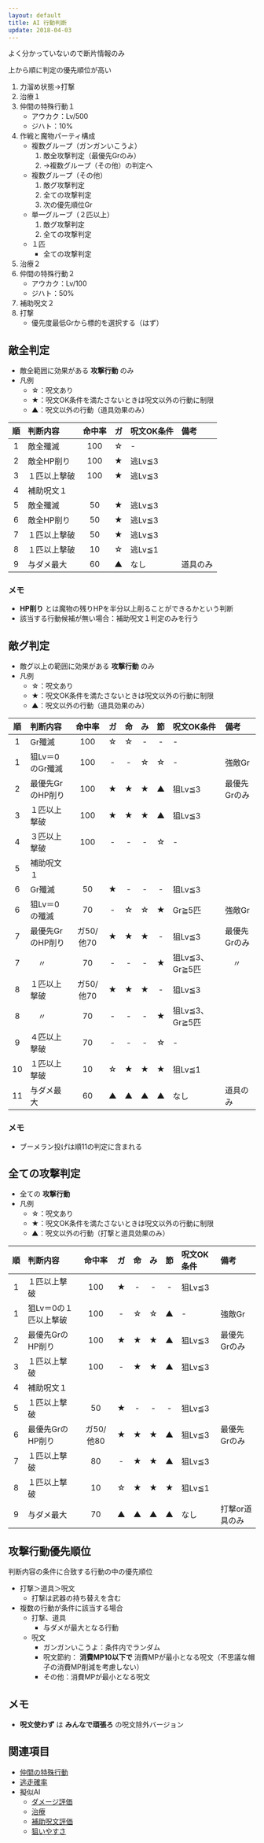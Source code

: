 ```yaml
---
layout: default
title: AI 行動判断
update: 2018-04-03
---
```


よく分かっていないので断片情報のみ

上から順に判定の優先順位が高い

1. 力溜め状態→打撃
2. 治療１
3. 仲間の特殊行動１
	* アウカク：Lv/500
	* ジハト：10%
4. 作戦と魔物パーティ構成
	* 複数グループ（ガンガンいこうよ）
		1. 敵全攻撃判定（最優先Grのみ）
		2. →複数グループ（その他）の判定へ
	* 複数グループ（その他）
		1. 敵グ攻撃判定
		2. 全ての攻撃判定
		3. 次の優先順位Gr
	* 単一グループ（２匹以上）
		1. 敵グ攻撃判定
		2. 全ての攻撃判定
	* １匹
		* 全ての攻撃判定
5. 治療２
6. 仲間の特殊行動２
	* アウカク：Lv/100
	* ジハト：50%
7. 補助呪文２
8. 打撃
	* 優先度最低Grから標的を選択する（はず）


## 敵全判定

* 敵全範囲に効果がある __攻撃行動__ のみ
* 凡例
	* ☆：呪文あり
	* ★：呪文OK条件を満たさないときは呪文以外の行動に制限
	* ▲：呪文以外の行動（道具効果のみ）

| 順 | 判断内容     | 命中率 | ガ | 呪文OK条件 | 備考 |
|:--:|:-------------|:------:|:--:|:-----------|:-----|
|  1 | 敵全殲滅     | 100    | ☆ | -          |
|  2 | 敵全HP削り   | 100    | ★ | 逃Lv≦3    |
|  3 | １匹以上撃破 | 100    | ★ | 逃Lv≦3    |
|  4 | 補助呪文１   |
|  5 | 敵全殲滅     | 50     | ★ | 逃Lv≦3    |
|  6 | 敵全HP削り   | 50     | ★ | 逃Lv≦3    |
|  7 | １匹以上撃破 | 50     | ★ | 逃Lv≦3    |
|  8 | １匹以上撃破 | 10     | ☆ | 逃Lv≦1    |
|  9 | 与ダメ最大   | 60     | ▲ | なし       | 道具のみ |

### メモ

* **HP削り** とは魔物の残りHPを半分以上削ることができるかという判断
* 該当する行動候補が無い場合：補助呪文１判定のみを行う


## 敵グ判定

* 敵グ以上の範囲に効果がある __攻撃行動__ のみ
* 凡例
	* ☆：呪文あり
	* ★：呪文OK条件を満たさないときは呪文以外の行動に制限
	* ▲：呪文以外の行動（道具効果のみ）

| 順 | 判断内容         | 命中率    | ガ | 命 | み | 節 | 呪文OK条件 | 備考 |
|:--:|:-----------------|:---------:|:--:|:--:|:--:|:--:|:-----------|:-----|
|  1 | Gr殲滅           | 100       | ☆ | ☆ | -  | -  | -          |
|  1 | 狙Lv＝0のGr殲滅  | 100       | -  | -  | ☆ | ☆ | -          | 強敵Gr |
|  2 | 最優先GrのHP削り | 100       | ★ | ★ | ★ | ▲ | 狙Lv≦3    | 最優先Grのみ |
|  3 | １匹以上撃破     | 100       | ★ | ★ | ★ | ▲ | 狙Lv≦3    |
|  4 | ３匹以上撃破     | 100       | -  | -  | -  | ☆ | -          |
|  5 | 補助呪文１       |
|  6 | Gr殲滅           | 50        | ★ | -  | -  | -  | 狙Lv≦3    |
|  6 | 狙Lv＝0の殲滅    | 70        | -  | ☆ | ☆ | ★ | Gr≧5匹    | 強敵Gr |
|  7 | 最優先GrのHP削り | ガ50/他70 | ★ | ★ | ★ | -  | 狙Lv≦3    | 最優先Grのみ |
|  7 | 　〃             | 70        | -  | -  | -  | ★ | 狙Lv≦3、Gr≧5匹 | 　〃 |
|  8 | １匹以上撃破     | ガ50/他70 | ★ | ★ | ★ | -  | 狙Lv≦3    |
|  8 | 　〃             | 70        | -  | -  | -  | ★ | 狙Lv≦3、Gr≧5匹 |
|  9 | ４匹以上撃破     | 70        | -  | -  | -  | ☆ | -          |
| 10 | １匹以上撃破     | 10        | ☆ | ★ | ★ | ★ | 狙Lv≦1    |
| 11 | 与ダメ最大       | 60        | ▲ | ▲ | ▲ | ▲ | なし       | 道具のみ |

### メモ

* ブーメラン投げは順11の判定に含まれる


## 全ての攻撃判定

* 全ての __攻撃行動__
* 凡例
	* ☆：呪文あり
	* ★：呪文OK条件を満たさないときは呪文以外の行動に制限
	* ▲：呪文以外の行動（打撃と道具効果のみ）

| 順 | 判断内容              | 命中率    | ガ | 命 | み | 節 | 呪文OK条件 | 備考 |
|:--:|:----------------------|:---------:|:--:|:--:|:--:|:--:|:-----------|:-----|
|  1 | １匹以上撃破          | 100       | ★ | -  | -  | -  | 狙Lv≦3    |
|  1 | 狙Lv＝0の１匹以上撃破 | 100       | -  | ☆ | ☆ | ▲ | -          | 強敵Gr |
|  2 | 最優先GrのHP削り      | 100       | ★ | ★ | ★ | ▲ | 狙Lv≦3    | 最優先Grのみ |
|  3 | １匹以上撃破          | 100       | -  | ★ | ★ | ▲ | 狙Lv≦3    |
|  4 | 補助呪文１            |
|  5 | １匹以上撃破          | 50        | ★ | -  | -  | -  | 狙Lv≦3    |
|  6 | 最優先GrのHP削り      | ガ50/他80 | ★ | ★ | ★ | ▲ | 狙Lv≦3    | 最優先Grのみ |
|  7 | １匹以上撃破          | 80        | -  | ★ | ★ | ▲ | 狙Lv≦3    |
|  8 | １匹以上撃破          | 10        | ☆ | ★ | ★ | ★ | 狙Lv≦1    |
|  9 | 与ダメ最大            | 70        | ▲ | ▲ | ▲ | ▲ | なし       | 打撃or道具のみ |


## 攻撃行動優先順位

判断内容の条件に合致する行動の中の優先順位

* 打撃＞道具＞呪文
	* 打撃は武器の持ち替えを含む
* 複数の行動が条件に該当する場合
	* 打撃、道具
		* 与ダメが最大となる行動
	* 呪文
		* ガンガンいこうよ：条件内でランダム
		* 呪文節約： __消費MP10以下で__ 消費MPが最小となる呪文（不思議な帽子の消費MP削減を考慮しない）
		* その他：消費MPが最小となる呪文


## メモ

* __呪文使わず__ は __みんなで頑張ろ__ の呪文除外バージョン


## 関連項目

* [仲間の特殊行動](special)
* [逃走確率](escape)
* 擬似AI
	* [ダメージ評価](ai_damage)
	* [治療](ai_heal)
	* [補助呪文評価](ai_spell_aux)
	* [狙いやすさ](ai_targeting)
